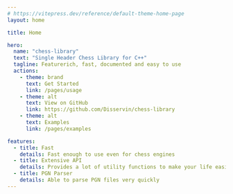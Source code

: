 ```yaml
---
# https://vitepress.dev/reference/default-theme-home-page
layout: home

title: Home

hero:
  name: "chess-library"
  text: "Single Header Chess Library for C++"
  tagline: Featurerich, fast, documented and easy to use
  actions:
    - theme: brand
      text: Get Started
      link: /pages/usage
    - theme: alt
      text: View on GitHub
      link: https://github.com/Disservin/chess-library
    - theme: alt
      text: Examples
      link: /pages/examples

features:
  - title: Fast
    details: Fast enough to use even for chess engines
  - title: Extensive API
    details: Provides a lot of utility functions to make your life easier
  - title: PGN Parser
    details: Able to parse PGN files very quickly
---
```

